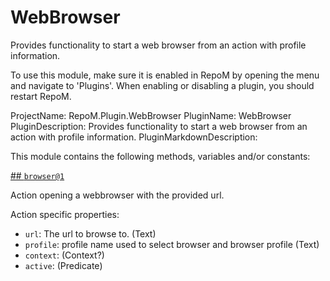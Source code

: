 # WebBrowser

Provides functionality to start a web browser from an action with profile information.

To use this module, make sure it is enabled in RepoM by opening the menu and navigate to 'Plugins'. When enabling or disabling a plugin, you should restart RepoM.

ProjectName: RepoM.Plugin.WebBrowser
PluginName: WebBrowser
PluginDescription: Provides functionality to start a web browser from an action with profile information.
PluginMarkdownDescription: 

This module contains the following methods, variables and/or constants:

[## `browser@1`](#browser@1)

Action opening a webbrowser with the provided url.

Action specific properties:

- `url`: The url to browse to. (Text)
- `profile`: profile name used to select browser and browser profile (Text)
- `context`:  (Context?)
- `active`:  (Predicate)
